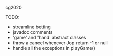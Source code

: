 cg2020


TODO:
- streamline betting
- javadoc comments
- 'game' and 'hand' abstract classes
- throw a cancel whenever Jop return -1 or null
- handle all the exceptions in playGame()